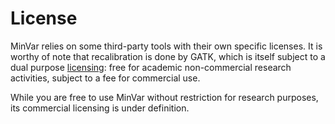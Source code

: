 # License

MinVar relies on some third-party tools with their own specific licenses.
It is worthy of note that recalibration is done by GATK, which is itself
subject to a dual purpose [licensing](https://software.broadinstitute.org/gatk/download/licensing.php):
free for academic non-commercial research activities, subject to a fee for commercial use.

While you are free to use MinVar without restriction for research purposes, its
commercial licensing is under definition.
